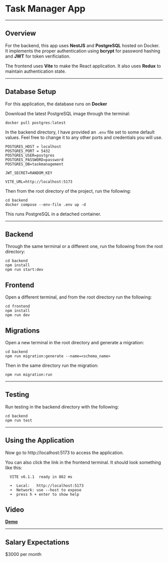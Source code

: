 # Task Manager App

---

## Overview

For the backend, this app uses **NestJS** and **PostgreSQL** hosted on Docker. 
It implements the proper authentication using **bcrypt** for password hashing
and **JWT** for token verificiation.

The frontend uses **Vite** to make the React application. It also uses **Redux** to maintain
authentication state.

---

## Database Setup

For this application, the database runs on **Docker** 

Download the latest PostgreSQL image through the terminal:

```commandline
docker pull postgres:latest
```

In the backend directory, I have provided an `.env` file set to some default values. Feel free to change it to any other
ports and credentials you will use.

```
POSTGRES_HOST = localhost
POSTGRES_PORT = 5432
POSTGRES_USER=postgres
POSTGRES_PASSWORD=password
POSTGRES_DB=taskmanagement

JWT_SECRET=RANDOM_KEY

VITE_URL=http://localhost:5173
```

Then from the root directory of the project, run the following:

```commandline
cd backend
docker compose --env-file .env up -d
```
This runs PostgreSQL in a detached container.

---

## Backend

Through the same terminal or a different one, run the following from the root directory:

```commandline
cd backend
npm install
npm run start:dev
```

## Frontend

Open a different terminal, and from the root directory run the following:

```commandline
cd frontend
npm install
npm run dev
```
## Migrations

Open a new terminal in the root directory and generate a migration:

```commandline
cd backend
npm run migration:generate --name=<schema_name>
```
Then in the same directory run the migration:

```commandline
npm run migration:run
```

---

## Testing

Run testing in the backend directory with the following: 

```commandline
cd backend
npm run test
```

---

## Using the Application

Now go to http://localhost:5173 to access the application.

You can also click the link in the frontend terminal. It should look something like this:

```commandline
  VITE v6.1.1  ready in 862 ms

  ➜  Local:   http://localhost:5173
  ➜  Network: use --host to expose
  ➜  press h + enter to show help
```

## Video

[**Demo**](https://drive.google.com/file/d/1JNctuThAk4Bu0JAOugOeAMRiYoNiASzm/view?usp=sharing)

---

## Salary Expectations

$3000 per month

